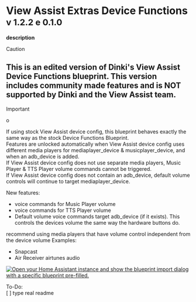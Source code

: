# View Assist Extras Device Functions <sub>v 1.2.2 e 0.1.0</sub>
 **description**  
> [!CAUTION] 
> ## **This is an edited version of Dinki's View Assist Device Functions blueprint. This version includes community made features and is __NOT__ supported by Dinki and the View Assist team.**

> [!IMPORTANT]
> o

If using stock View Assist device config, this blueprint behaves exactly the same way as the stock Device Functions Blueprint.  
Features are unlocked automatically when View Assist device config uses different media players for mediaplayer_device & musicplayer_device, and when an adb_device is added.  
If View Assist device config does not use separate media players, Music Player & TTS Player volume commands cannot be triggered.  
If View Assist device config does not contain an adb_device, default volume controls will continue to target mediaplayer_device.

New features:

* voice commands for Music Player volume
* voice commands for TTS Player volume
* Default volume voice commands target adb_device (if it exists). This controls the devices volume the same way the hardware buttons do.

recommend using media players that have volume control independent from the device volume
Examples: 
* Snapcast
* Air Receiver airtunes audio


[![Open your Home Assistant instance and show the blueprint import dialog with a specific blueprint pre-filled.](https://my.home-assistant.io/badges/blueprint_import.svg)](https://my.home-assistant.io/redirect/blueprint_import/?blueprint_url=https://gist.github.com/Flight-Lab/054a12df123f8b179feb4af7d90443c8)


To-Do:     
[ ] type real readme
